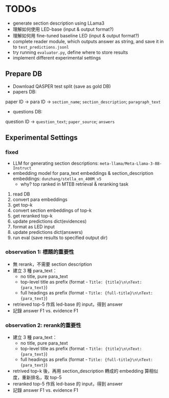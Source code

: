 # TODOs
- generate section description using LLama3
- 理解如何使用 LED-base (input & output format?) 
- 理解如何用 fine-tuned baseline LED (input & output format?) 
- complete reader module, which outputs answer as string, and save it in to `test_predictions.jsonl`
- try running `evaluator.py`, define where to store results
- implement different experimental settings

## Prepare DB
- Download QASPER test split (save as gold DB)
- papers DB: 

paper ID -> para ID -> `section_name`; `section_description`; `paragraph_text`
- questions DB:

question ID -> `question_text`; `paper_source`; `answers`

## Experimental Settings
### fixed
- LLM for generating section descriptions: `meta-llama/Meta-Llama-3-8B-Instruct`
- embedding model for para_text embeddings & section_description embeddings: `dunzhang/stella_en_400M_v5`
    - why? top ranked in MTEB retrieval & reranking task

1. read DB
2. convert para embeddings
3. get top-k
4. convert section embeddings of top-k
5. get reranked top-k
6. update predictions dict(evidences)
7. format as LED input
8. update predictions dict(answers)
9. run eval (save results to specified output dir)

### observation 1: 標題的重要性
- 無 rerank，不需要 section description
- 建立 3 種 para_text：
    - no title, pure para_text
    - top-level title as prefix (format - `Title: {title}\n\nText: {para_text}`)
    - full headings as prefix (format - `Title: {full-title}\n\nText: {para_text}`)
- retrieved top-5 作爲 led-base 的 input，得到 answer
- 記錄 answer F1 vs. evidence F1

### observation 2: rerank的重要性
- 建立 3 種 para_text：
    - no title, pure para_text
    - top-level title as prefix (format - `Title: {title}\n\nText: {para_text}`)
    - full headings as prefix (format - `Title: {full-title}\n\nText: {para_text}`)
- retrived top-k 後，再用 section_description 轉成的 embedding 算相似度，重新排名，取 top-5
- reranked top-5 作爲 led-base 的 input，得到 answer
- 記錄 answer F1 vs. evidence F1






